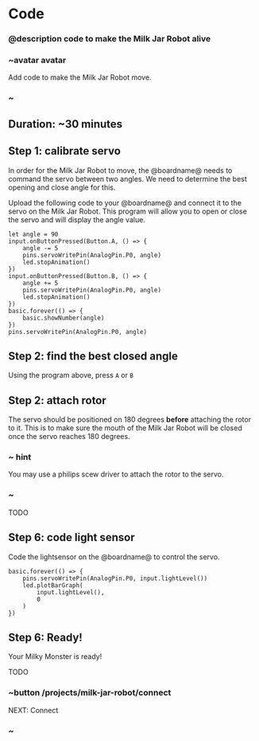 # Code
### @description code to make the Milk Jar Robot alive

### ~avatar avatar

Add code to make the Milk Jar Robot move.

### ~

## Duration: ~30 minutes

## Step 1: calibrate servo

In order for the Milk Jar Robot to move, the @boardname@ needs to command the servo
between two angles. We need to determine the best opening and close angle for this.

Upload the following code to your @boardname@ and connect it to the servo on the Milk Jar Robot.
This program will allow you to open or close the servo and will display the angle value.

```blocks
let angle = 90
input.onButtonPressed(Button.A, () => {
    angle -= 5
    pins.servoWritePin(AnalogPin.P0, angle)
    led.stopAnimation()
})
input.onButtonPressed(Button.B, () => {
    angle += 5
    pins.servoWritePin(AnalogPin.P0, angle)
    led.stopAnimation()
})
basic.forever(() => {
    basic.showNumber(angle)    
})
pins.servoWritePin(AnalogPin.P0, angle)
```

## Step 2: find the best closed angle

Using the program above, press ``A`` or ``B``

## Step 2: attach rotor

The servo should be positioned on 180 degrees **before** attaching the rotor to it. This is to make sure the mouth of the Milk Jar Robot will be closed once the servo reaches 180 degrees. 

### ~ hint

You may use a philips scew driver to attach the rotor to the servo. 

### ~

TODO


## Step 6: code light sensor

Code the lightsensor on the @boardname@ to control the servo.

```blocks
basic.forever(() => {
    pins.servoWritePin(AnalogPin.P0, input.lightLevel())
    led.plotBarGraph(
        input.lightLevel(),
        0
    )
})
```

## Step 6: Ready!

Your Milky Monster is ready!

TODO

### ~button /projects/milk-jar-robot/connect
NEXT: Connect
### ~